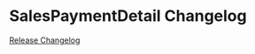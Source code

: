 # SalesPaymentDetail Changelog

[Release Changelog](https://github.com/spryker/sales-payment-detail/releases)
